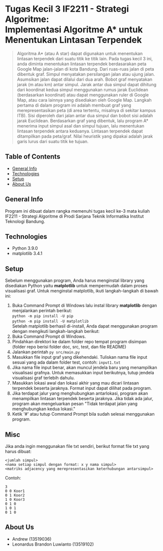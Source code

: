 # Tugas Kecil 3 IF2211 - Strategi Algoritme:<br> Implementasi Algoritme A* untuk Menentukan Lintasan Terpendek
> Algoritma A* (atau A star) dapat digunakan untuk menentukan lintasan terpendek dari suatu titik ke titik lain. Pada tugas kecil 3 ini, anda diminta menentukan lintasan terpendek berdasarakan peta Google Map jalan-jalan di kota Bandung. Dari ruas-ruas jalan di peta dibentuk graf. Simpul menyatakan persilangan jalan atau ujung jalan. Asumsikan jalan dapat dilalui dari dua arah. Bobot graf menyatakan jarak (m atau km) antar simpul. Jarak antar dua simpul dapat dihitung dari koordinat kedua simpul menggunakan rumus jarak Euclidean (berdasarkan koordinat) atau dapat menggunakan ruler di Google Map, atau cara lainnya yang disediakan oleh Google Map. 
Langkah pertama di dalam program ini adalah membuat graf yang merepresentasikan peta (di area tertentu, misalnya di sekitar kampus ITB). Sisi diperoleh dari jalan antar dua simpul dan bobot sisi adalah jarak Euclidean. Berdasarkan graf yang dibentuk, lalu program A* menerima input simpul asal dan simpul tujuan, lalu menentukan lintasan terpendek antara keduanya. Lintasan terpendek dapat ditampilkan pada peta/graf. Nilai heuristik yang dipakai adalah jarak garis lurus dari suatu titik ke tujuan.

## Table of Contents
* [General Info](#general-info)
* [Technologies](#technologies)
* [Setup](#setup)
* [About Us](#about-us)

## General Info
Program ini dibuat dalam rangka memenuhi tugas kecil ke-3 mata kuliah IF2211 - Strategi Algoritme di Prodi Sarjana Teknik Informatika Institut Teknologi Bandung.

## Technologies
* Python 3.9.0
* matplotlib 3.4.1

## Setup
Sebelum menggunakan program, Anda harus menginstal library yang disediakan Python yaitu <b>matplotlib</b> untuk mempermudah dalam proses visualisasi graf.
Untuk menginstal matplotlib, ikuti langkah-langkah di bawah ini:
1. Buka Command Prompt di Windows lalu instal library <b>matplotlib</b> dengan menjalankan perintah berikut:<br>
```python -m pip install -U pip```<br>
```python -m pip install -U matplotlib```<br>
Setelah matplotlib berhasil di-install, Anda dapat menggunakan program dengan mengikuti langkah-langkah berikut:
1. Buka Command Prompt di Windows.
2. Pindahkan direktori ke dalam folder repo tempat program disimpan (folder repo berisi folder doc, src, test, dan file README)
3. Jalankan perintah ```py src/main.py```
4. Masukkan file input graf yang dikehendaki. Tuliskan nama file input sesuai yang ada dalam folder test, contoh: ```input1.txt```
5. Jika nama file input benar, akan muncul jendela baru yang menampilkan visualisasi grafnya. Untuk memasukkan input berikutnya, tutup jendela visualisasi graf terlebih dahulu.
6. Masukkan lokasi awal dan lokasi akhir yang mau dicari lintasan terpendek beserta jaraknya. Format input dapat dilihat pada program.
7. Jika terdapat jalur yang menghubungkan antarlokasi, program akan menampilkan lintasan terpendek beserta jaraknya.
Jika tidak ada jalur, program akan mengeluarkan pesan "Tidak terdapat jalan yang menghubungkan kedua lokasi."
8. Ketik '#' atau tutup Command Prompt bila sudah selesai menggunakan program.

## Misc
Jika anda ingin menggunakan file txt sendiri, berikut format file txt yang harus dibuat:<br>
```
<jumlah simpul>
<nama setiap simpul dengan format: x y nama simpul>
<matriks adjacency yang merepresentasikan keterhubungan antarsimpul>
```
Contoh:
```
3
0 0 Koor1
0 1 Koor2
1 0 Koor3
0 1 0
1 0 1
0 1 0
```
## About Us
* Andrew (13519036)
* Leonardus Brandon Luwianto (13519102)
